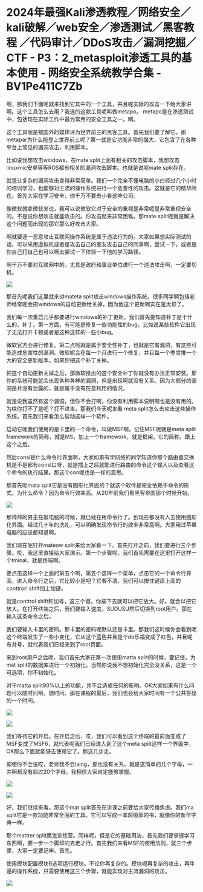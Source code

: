# 2024年最强Kali渗透教程／网络安全／kali破解／web安全／渗透测试／黑客教程 ／代码审计／DDoS攻击／漏洞挖掘／CTF - P3：2_metasploit渗透工具的基本使用 - 网络安全系统教学合集 - BV1Pe411C7Zb

啊，那我们下面呢就来找到它其中的一个工具，并且呢实际的攻击一下给大家讲啊。这个工具怎么去用？我选的这款工具呢叫做metapo。 metapo是在渗透测试中，包括现在实际工作中最为常用的安全工具之一。啊。

这个工具呢是被国外的媒体评为世界前三的黑客工具。首先我们要了解它，那metapar为什么能登上世界前三呢？第一就是它功能非常的强大，它包含了在各种平台上常见的漏洞攻击，利用脚本。

比如说我想攻击windows，在mate split上面有相关的攻击脚本，我想攻击linuxmic安卓等等ROS都有相关的漏洞攻击脚本。也就是说呢mate split存在。

就是让复杂的漏洞攻击变得非常简单。我们一个完全不懂电脑的小白经过几个小时的培训学习，也能够对主流的操作系统进行一个危害性的攻击。这就是它的精华所在。首先大家在学习安全，你千万不要去小看这些公司。

像微软就拿微软来说，我可以说微软它对于安全的重视是非常呃是非常重视安全的。不是说你想攻击就能攻击的。你攻击起来非常困难。那mate split呢就是解决这个问题而出现的那它那么好攻击大家。

啊就要逐一恶意攻击互联网操作系统是属于违法行为的。大家如果想实际测试的话，可以采用虚拟机或者是攻击自己的室友攻击自己的同事啊，尝试一下，或者是你自己打自己也可以啊去尝试一下体验一下他的学习路径。

啊千万不要对互联网中的，尤其是政府和事业单位进行一个违法攻击啊，一定要切机。

![](img/35a3223002901b17ec57706adf9c2e4d_1.png)

那首先呢我们这里就来讲mateta split攻击windows操作系统。很多同学啊包括老师经常呢会把windows的自动更新给关掉，因为他这个更新啊实在是太烦了。

我们每一次重启几乎都要进行windows的补丁更新。我们首先要知道补丁是干什么的。补丁。第一方面，有可能是修复一些功能性的bug。比如说某些软件它出现了无法打开卡顿或者是这种这样的一些小bug。

微软官方会进行修复。第二点呢就是属于安全性补丁，也就是它有漏洞，有这些可能造成危害性的漏洞。微软呢会在每一个月进行一个修复，并且每一个季度推一个大的安全更新版本。如果你把这个补丁关掉。

把这个自动更新关掉之后，那微软推出的这个安全补丁你就没有办法正常安装。那你的系统可能就会出现各种各样的漏洞，但是出现啊就没有关系。因为大部分的漏洞是并没有泄露的，就是属于没有在意利用的情况。

就是说我虽然有这个漏洞，但你不会打啊，你没有利用脚本说明啊也是没有用的。为啥你打不了是吧？打不进来。那我们今天呢来看 meta split怎么去攻击这些操作系统。首先我们来看怎么启动这样一个软件。

启动它呢我们使用的是卡里的一个命令，叫做MSF啊。记住MSF呢就是meta split framework的简称，就是MS，加上一个framework，就是框架。它的简称。跟上这个之后。

然后consl是什么命令行界面啊，大家如果有学网络的同学知道你那个路由器交换机是不是都有consl口呀，就是插上之后就能进行路由的命令这个输入以及查看这个命令的执行结果。那这个con呢也是一样的意思。

那首先呢mata split它是没有图形化界面的？就这个软件是完全依赖于命令的形式。为什么命令？因为命令行效率高。从20年前我们看黑客帝国那个时候开始。



![](img/35a3223002901b17ec57706adf9c2e4d_3.png)

那帅帅的男主在敲电脑的时候，就已经在用命令行了。到现在都没有人去使用图形化界面。经过几十年的洗礼，可以明确发现命令行的效率非常高啊。大家用过苹果电脑的应该都知道啊。

我们现在呢打开mateow split来给大家看一下。首先打开之前，我们要进行三个步骤。哎，我这里直接给大家演示。第一个步骤呢，我们首先需要在这里打开这样一个tminal，就是终端啊。

要点击这样一个上面的第五个啊，第五个这样一个菜单，点击它的一个命令行界面，进入命令行之后，它比较小是吧？它看不清，我们可以按住键盘上面的conttrorl shift加上加键。

就是conttrol shift和加号，这三个键，你按下去就可以把它放大。好。就会以把它放大。在打开终端之后，我们要输入速度。SUDUSU然后切换到root用户。那在输入这条命令之后。

我们要输入卡里的密码。那卡里的密码呢默认还是卡里。那我们这时候你会看到呢这个终端发生了一些小变化，它从这个蓝色并且是个do乐福变成了红色，并且呢有井号，就代表我们已经来到了root页面。

来到root用户之后呢，我们首先大家在第一次使用matta split的时候，要记住，为mat split的数据库进行一个初始化。当然你说我不想初始化完全没关系，这是一个可选项，你不初始化。

对于matta split90%以上的功能，并不会造成任何的影响。OK大家如果有什么问题可以随时问啊，随时问。那在课程的最后，我们也会给大家时间有一个公共答疑的一个时间。



![](img/35a3223002901b17ec57706adf9c2e4d_5.png)

![](img/35a3223002901b17ec57706adf9c2e4d_6.png)

我们等待它的开启。在开启之后，哎，我们可以看到这个终端的最前面变成了MSF变成了MSF6，就代表呢我们已经进入到了这个meta split这样一个界面中，OK那么下面就能够去使用它了。那这几步走。

即使你不会说哎，老师我不会laing，那也没有关系。就是这简单的几个字母，一共啊都没有超过20个字母。我相信大家肯定能够掌握。



![](img/35a3223002901b17ec57706adf9c2e4d_8.png)

![](img/35a3223002901b17ec57706adf9c2e4d_9.png)

好，我们继续来看。那这个mat split首先在讲课之前要给大家传播焦虑。我们ma split它是一款功能非常全面的工具。它可以写成一本超级厚的书，就像你的新华字典一样。

那个mattter split魔鬼训练营。同样呢，但是它的基础用法，首先我们要掌握学习东西啊，要一步一个脚印的去走才行。首先我们来看MSF的使用法则，就三个步骤，大家一定要记牢。首先。

使用模块配置模块B选项运行模块。不论你再复杂的。模块呃再复杂的攻击，再牛逼的操作系统，只需要使用这三个步骤，就能实现对主流漏洞的攻击。



![](img/35a3223002901b17ec57706adf9c2e4d_11.png)